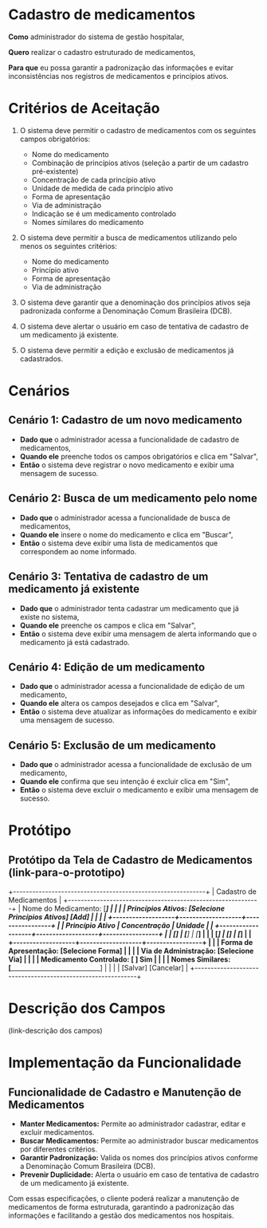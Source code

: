 # Cadastro de medicamentos

**Como** administrador do sistema de gestão hospitalar, 

**Quero** realizar o cadastro estruturado de medicamentos, 

**Para que** eu possa garantir a padronização das informações e evitar inconsistências nos registros de medicamentos e princípios ativos.

# Critérios de Aceitação

1. O sistema deve permitir o cadastro de medicamentos com os seguintes campos obrigatórios:

    * Nome do medicamento
    * Combinação de princípios ativos (seleção a partir de um cadastro pré-existente)
    * Concentração de cada princípio ativo
    * Unidade de medida de cada princípio ativo
    * Forma de apresentação
    * Via de administração
    * Indicação se é um medicamento controlado
    * Nomes similares do medicamento


2. O sistema deve permitir a busca de medicamentos utilizando pelo menos os seguintes critérios:

   * Nome do medicamento
   * Princípio ativo 
   * Forma de apresentação 
   * Via de administração

3. O sistema deve garantir que a denominação dos princípios ativos seja padronizada conforme a Denominação Comum Brasileira (DCB).

4. O sistema deve alertar o usuário em caso de tentativa de cadastro de um medicamento já existente.

5. O sistema deve permitir a edição e exclusão de medicamentos já cadastrados.

# Cenários 

## Cenário 1: Cadastro de um novo medicamento

* **Dado que** o administrador acessa a funcionalidade de cadastro de medicamentos,
* **Quando ele** preenche todos os campos obrigatórios e clica em "Salvar",
* **Então** o sistema deve registrar o novo medicamento e exibir uma mensagem de sucesso.

## Cenário 2: Busca de um medicamento pelo nome

* **Dado que** o administrador acessa a funcionalidade de busca de medicamentos,
* **Quando ele** insere o nome do medicamento e clica em "Buscar",
* **Então** o sistema deve exibir uma lista de medicamentos que correspondem ao nome informado.

## Cenário 3: Tentativa de cadastro de um medicamento já existente

* **Dado que** o administrador tenta cadastrar um medicamento que já existe no sistema,
* **Quando ele** preenche os campos e clica em "Salvar",
* **Então** o sistema deve exibir uma mensagem de alerta informando que o medicamento já está cadastrado.

## Cenário 4: Edição de um medicamento

* **Dado que** o administrador acessa a funcionalidade de edição de um medicamento,
* **Quando ele** altera os campos desejados e clica em "Salvar",
* **Então** o sistema deve atualizar as informações do medicamento e exibir uma mensagem de sucesso.

## Cenário 5: Exclusão de um medicamento

* **Dado que** o administrador acessa a funcionalidade de exclusão de um medicamento,
* **Quando ele** confirma que seu intenção é excluir clica em "Sim",
* **Então** o sistema deve excluir o medicamento e exibir uma mensagem de sucesso.

# Protótipo
## Protótipo da Tela de Cadastro de Medicamentos  (link-para-o-prototipo)
+------------------------------------------------------------+
|                Cadastro de Medicamentos                    |
+------------------------------------------------------------+
| Nome do Medicamento: [______________________________]      |
|                                                           |
| Princípios Ativos: [Selecione Princípios Ativos] [Add]    |
|                                                           |
| +-------------------+-------------------+-----------------+
| | Princípio Ativo   | Concentração      | Unidade         |
| +-------------------+-------------------+-----------------+
| | [_______________] | [______________]  | [___________]   |
| | [_______________] | [______________]  | [___________]   |
| +-------------------+-------------------+-----------------+
|                                                           |
| Forma de Apresentação: [Selecione Forma]                  |
|                                                           |
| Via de Administração: [Selecione Via]                     |
|                                                           |
| Medicamento Controlado: [ ] Sim                           |
|                                                           |
| Nomes Similares: [______________________________]         |
|                                                           |
|                    [Salvar]  [Cancelar]                   |
+------------------------------------------------------------+


# Descrição dos Campos
(link-descrição dos campos)

# Implementação da Funcionalidade

## Funcionalidade de Cadastro e Manutenção de Medicamentos

* **Manter Medicamentos:** Permite ao administrador cadastrar, editar e excluir medicamentos.
* **Buscar Medicamentos:** Permite ao administrador buscar medicamentos por diferentes critérios.
* **Garantir Padronização:** Valida os nomes dos princípios ativos conforme a Denominação Comum Brasileira (DCB).
* **Prevenir Duplicidade:** Alerta o usuário em caso de tentativa de cadastro de um medicamento já existente.

Com essas especificações, o cliente poderá realizar a manutenção de medicamentos de forma estruturada, garantindo a padronização das informações e facilitando a gestão dos medicamentos nos hospitais.

